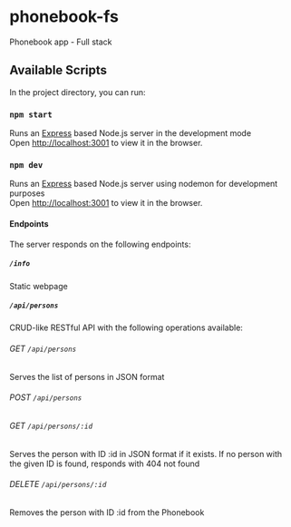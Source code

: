 # phonebook-fs
 Phonebook app - Full stack

 ## Available Scripts

In the project directory, you can run:

### `npm start`

Runs an [Express](https://expressjs.com/) based Node.js server in the development mode\
Open [http://localhost:3001](http://localhost:3001) to view it in the browser.

### `npm dev`

Runs an [Express](https://expressjs.com/) based Node.js server using nodemon for development purposes\
Open [http://localhost:3001](http://localhost:3001) to view it in the browser.


#### Endpoints

The server responds on the following endpoints:
##### `/info`

Static webpage

##### `/api/persons`

CRUD-like RESTful API with the following operations available:

###### GET `/api/persons`

Serves the list of persons in JSON format
###### POST `/api/persons`

###### GET `/api/persons/:id`

Serves the person with ID :id in JSON format if it exists.
If no person with the given ID is found, responds with 404 not found

###### DELETE `/api/persons/:id`

Removes the person with ID :id from the Phonebook
